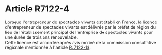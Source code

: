 # Article R7122-4

Lorsque l'entrepreneur de spectacles vivants est établi en France, la licence d'entrepreneur de spectacles vivants est délivrée par le préfet de région du lieu de l'établissement principal de l'entreprise de spectacles vivants pour une durée de trois ans renouvelable.   
Cette licence est accordée après avis motivé de la commission consultative régionale mentionnée à l'article [R. 7122-18][1].

 [1]: /affichCodeArticle.do?cidTexte=LEGITEXT000006072050&idArticle=LEGIARTI000018499616&dateTexte=&categorieLien=cid